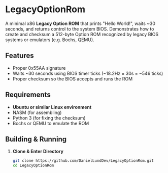 # LegacyOptionRom

A minimal x86 **Legacy Option ROM** that prints "Hello World!", waits ~30 seconds, 
and returns control to the system BIOS. Demonstrates how to create and checksum a 
512-byte Option ROM recognized by legacy BIOS systems or emulators (e.g. Bochs, QEMU).

## Features

- Proper 0x55AA signature
- Waits ~30 seconds using BIOS timer ticks (~18.2Hz × 30s = ~546 ticks)
- Proper checksum so the BIOS accepts and runs the ROM

## Requirements

- **Ubuntu or similar Linux environment**  
- NASM (for assembling)  
- Python 3 (for fixing the checksum)  
- Bochs or QEMU to emulate the ROM

## Building & Running

1. **Clone & Enter Directory**  
   ```bash
   git clone https://github.com/DanielLundDev/LegacyOptionRom.git
   cd LegacyOptionRom
